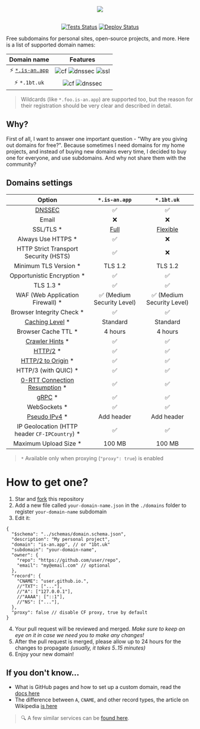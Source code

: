 <div align="center">
  <picture>
    <source media="(prefers-color-scheme: dark)" srcset="https://socialify.git.ci/tarampampam/free-domains/image?description=1&font=Raleway&forks=1&issues=1&owner=0&pulls=1&pattern=Solid&stargazers=1&theme=Dark">
    <img src="https://socialify.git.ci/tarampampam/free-domains/image?description=1&font=Raleway&forks=1&issues=1&owner=0&pulls=1&pattern=Solid&stargazers=1&theme=Light">
  </picture>
  <br/>
  <br/>

[![Tests Status][badge-tests]][actions]
[![Deploy Status][badge-deploy]][deploy]
</div>

Free subdomains for personal sites, open-source projects, and more. Here is a list of supported domain names:

|              Domain name              |                         Features                          |
|:-------------------------------------:|:---------------------------------------------------------:|
| ⚡ [`*.is-an.app`](https://is-an.app/) | ![cf][badge-cf] ![dnssec][badge-dnssec] ![ssl][badge-ssl] |
|             ⚡ `*.1bt.uk`              |          ![cf][badge-cf] ![dnssec][badge-dnssec]          |

> Wildcards (like `*.foo.is-an.app`) are supported too, but the reason for their registration should be very clear and described in detail.

[badge-cf]:https://shields.io/badge/%20-cloudflare-blue?logo=cloudflare&style=plastic?cacheSeconds=3600
[badge-dnssec]:https://shields.io/badge/%20-DNSSEC-blue?logo=moleculer&logoColor=white&style=plastic?cacheSeconds=3600
[badge-ssl]:https://shields.io/badge/SSL-Required-blue?style=plastic?cacheSeconds=3600

## Why?

First of all, I want to answer one important question - "Why are you giving out domains for free?". Because sometimes I need domains for my home projects, and instead of buying new domains every time, I decided to buy one for everyone, and use subdomains. And why not share them with the community?

## Domains settings

|                    Option                     |       `*.is-an.app`       |        `*.1bt.uk`         |
|:---------------------------------------------:|:-------------------------:|:-------------------------:|
|               [DNSSEC][dnssec]                |             ✅             |             ✅             |
|                     Email                     |             ❌             |             ❌             |
|                   SSL/TLS *                   |     [Full][ssl-full]      |   [Flexible][ssl-flex]    |
|              Always Use HTTPS *               |             ✅             |             ❌             |
|     HTTP Strict Transport Security (HSTS)     |             ✅             |             ❌             |
|             Minimum TLS Version *             |          TLS 1.2          |          TLS 1.2          |
|          Opportunistic Encryption *           |             ✅             |             ✅             |
|                   TLS 1.3 *                   |             ✅             |             ✅             |
|       WAF (Web Application Firewall) *        | ✅ (Medium Security Level) | ✅ (Medium Security Level) |
|           Browser Integrity Check *           |             ✅             |             ✅             |
|       [Caching Level][caching-levels] *       |         Standard          |         Standard          |
|              Browser Cache TTL *              |          4 hours          |          4 hours          |
|       [Crawler Hints][crawler-hints] *        |             ✅             |             ✅             |
|               [HTTP/2][http2] *               |             ✅             |             ✅             |
|     [HTTP/2 to Origin][http2-to-origin] *     |             ✅             |             ✅             |
|             HTTP/3 (with QUIC) *              |             ✅             |             ✅             |
|     [0-RTT Connection Resumption][0rtt] *     |             ✅             |             ✅             |
|                [gRPC][grpc] *                 |             ✅             |             ✅             |
|                 WebSockets *                  |             ✅             |             ✅             |
|         [Pseudo IPv4][pseudo-ipv4] *          |        Add header         |        Add header         |
| IP Geolocation (HTTP header `CF-IPCountry`) * |             ✅             |             ✅             |
|             Maximum Upload Size *             |          100 MB           |          100 MB           |

> `*` Available only when proxying (`"proxy": true`) is enabled

[dnssec]:https://developers.cloudflare.com/dns/additional-options/dnssec
[ssl-full]:https://developers.cloudflare.com/ssl/origin-configuration/ssl-modes/full/
[ssl-flex]:https://developers.cloudflare.com/ssl/origin-configuration/ssl-modes/flexible/
[caching-levels]:https://developers.cloudflare.com/cache/how-to/set-caching-levels
[crawler-hints]:https://blog.cloudflare.com/crawler-hints-how-cloudflare-is-reducing-the-environmental-impact-of-web-searches/
[http2]:https://www.cloudflare.com/website-optimization/http2/what-is-http2/
[http2-to-origin]:https://developers.cloudflare.com/cache/how-to/enable-http2-to-origin
[0rtt]:https://developers.cloudflare.com/fundamentals/network/0-rtt-connection-resumption/
[grpc]:https://support.cloudflare.com/hc/en-us/articles/360050483011
[pseudo-ipv4]:https://support.cloudflare.com/hc/en-us/articles/229666767

# How to get one?

1. Star and [fork](https://github.com/tarampampam/free-domains/fork) this repository
2. Add a new file called `your-domain-name.json` in the `./domains` folder to register `your-domain-name` subdomain
3. Edit it:

```json5
{
  "$schema": "../schemas/domain.schema.json",
  "description": "My personal project",
  "domain": "is-an.app", // or "1bt.uk"
  "subdomain": "your-domain-name",
  "owner": {
    "repo": "https://github.com/user/repo",
    "email": "my@email.com" // optional
  },
  "record": {
    "CNAME": "user.github.io.",
    //"TXT": ["..."],
    //"A": ["127.0.0.1"],
    //"AAAA": ["::1"],
    //"NS": ["..."],
  },
  "proxy": false // disable CF proxy, true by default
}
```

4. Your pull request will be reviewed and merged. _Make sure to keep an eye on it in case we need you to make any changes!_
5. After the pull request is merged, please allow up to 24 hours for the changes to propagate _(usually, it takes 5..15 minutes)_
6. Enjoy your new domain!

## If you don't know...

- What is GitHub pages and how to set up a custom domain, read the [docs here](https://docs.github.com/en/pages/configuring-a-custom-domain-for-your-github-pages-site)
- The difference between `A`, `CNAME`, and other record types, the article on Wikipedia [is here](https://en.wikipedia.org/wiki/List_of_DNS_record_types)

> 🔍 A few similar services can be [found here](https://free-for.dev/#/?id=domain).

[badge-tests]:https://img.shields.io/github/workflow/status/tarampampam/free-domains/tests?label=tests&logo=github&style=for-the-badge
[badge-deploy]:https://img.shields.io/github/workflow/status/tarampampam/free-domains/deploy?label=deploy&logo=github&style=for-the-badge

[actions]:https://github.com/tarampampam/free-domains/actions
[deploy]:https://github.com/tarampampam/free-domains/actions/workflows/deploy.yml
